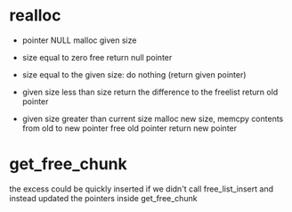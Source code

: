 # realloc
- pointer NULL
    malloc given size

- size equal to zero
    free
    return null pointer

- size equal to the given size:
    do nothing
    (return given pointer)

- given size less than size
    return the difference to the freelist
    return old pointer

- given size greater than current size
    malloc new size,
    memcpy contents from old to new pointer
    free old pointer
    return new pointer


# get_free_chunk

the excess could be quickly inserted if we didn't call free_list_insert and
instead updated the pointers inside get_free_chunk
